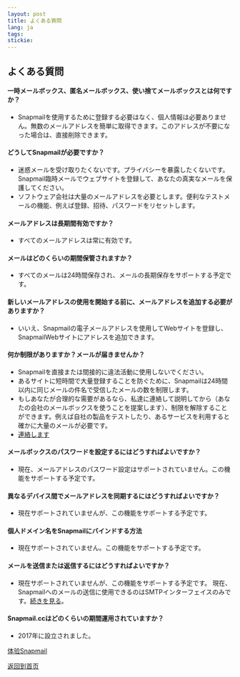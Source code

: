 ```yaml
---
layout: post
title: よくある質問
lang: ja
tags: 
stickie: 
---
```


## よくある質問

#### 一時メールボックス、匿名メールボックス、使い捨てメールボックスとは何ですか？
+ Snapmailを使用するために登録する必要はなく、個人情報は必要ありません。無数のメールアドレスを簡単に取得できます。このアドレスが不要になった場合は、直接削除できます。

#### どうしてSnapmailが必要ですか？
+ 迷惑メールを受け取りたくないです。プライバシーを暴露したくないです。Snapmail臨時メールでウェブサイトを登録して、あなたの真実なメールを保護してください。
+ ソフトウェア会社は大量のメールアドレスを必要とします。便利なテストメールの機能、例えば登録、招待、パスワードをリセットします。

#### メールアドレスは長期間有効ですか？
+ すべてのメールアドレスは常に有効です。

#### メールはどのくらいの期間保管されますか？
+ すべてのメールは24時間保存され、メールの長期保存をサポートする予定です。

#### 新しいメールアドレスの使用を開始する前に、メールアドレスを追加する必要がありますか？
+ いいえ、Snapmailの電子メールアドレスを使用してWebサイトを登録し、SnapmailWebサイトにアドレスを追加できます。

#### 何か制限がありますか？メールが届きませんか？
+ Snapmailを直接または間接的に違法活動に使用しないでください。
+ あるサイトに短時間で大量登録することを防ぐために、Snapmailは24時間以内に同じメールの件名で受信したメールの数を制限します。
+ もしあなたが合理的な需要があるなら、私達に連絡して説明してから（あなたの会社のメールボックスを使うことを提案します）、制限を解除することができます。例えば自社の製品をテストしたり、あるサービスを利用すると確かに大量のメールが必要です。
+ <a target="_blank" href="https://www.snapmail.cc/blog/ja/support.html"> 連絡します </a>

#### メールボックスのパスワードを設定するにはどうすればよいですか？
+ 現在、メールアドレスのパスワード設定はサポートされていません。この機能をサポートする予定です。

#### 異なるデバイス間でメールアドレスを同期するにはどうすればよいですか？
+ 現在サポートされていませんが、この機能をサポートする予定です。

#### 個人ドメイン名をSnapmailにバインドする方法
+ 現在サポートされていません。この機能をサポートする予定です。

#### メールを送信または返信するにはどうすればよいですか？
+ 現在サポートされていませんが、この機能をサポートする予定です。 現在、Snapmailへのメールの送信に使用できるのはSMTPインターフェイスのみです。<a target='_blank' href="https://www.snapmail.cc/blog/ja/2019/11/30/snapmail-smtp.html">続きを見る</a>。

#### Snapmail.ccはどのくらいの期間運用されていますか？
+ 2017年に設立されました。

<a target="_blank" href="https://www.snapmail.cc"><i class="fa fa-envelope a"></i> 体验Snapmail </a>

<a href="https://www.snapmail.cc/blog/"><i class="fa fa-arrow-circle-left"></i> 返回到首页 </a>